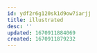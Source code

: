 ```yaml
---
id: ydf2r6g120sk1d9ow7iarjj
title: illustrated
desc: ''
updated: 1670911884069
created: 1670911879232
---
```

